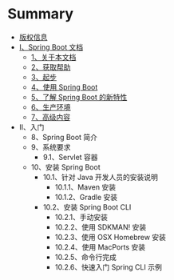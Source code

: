 # Summary

- [版权信息](pages/boot-documentation.md)
- [I、Spring Boot 文档](pages/boot-documentation.md#boot-documentation)
    - [1、关于本文档](pages/boot-documentation.md#boot-documentation-about)
    - [2、获取帮助](pages/boot-documentation.md#boot-documentation-getting-help)
    - [3、起步](pages/boot-documentation.md#boot-documentation-first-steps)
    - [4、使用 Spring Boot](pages/boot-documentation.md#_working_with_spring_boot)
    - [5、了解 Spring Boot 的新特性](pages/boot-documentation.md#_learning_about_spring_boot_features)
    - [6、生产环境](pages/boot-documentation.md#_moving_to_production)
    - [7、高级内容](pages/boot-documentation.md#_advanced_topics)
- II、入门
    - 8、Spring Boot 简介
    - 9、系统要求
        - 9.1、Servlet 容器
    - 10、安装 Spring Boot
        - 10.1、针对 Java 开发人员的安装说明
            - 10.1.1、Maven 安装
            - 10.1.2、Gradle 安装
        - 10.2、安装 Spring Boot CLI
            - 10.2.1、手动安装
            - 10.2.2、使用 SDKMAN! 安装
            - 10.2.3、使用 OSX Homebrew 安装
            - 10.2.4、使用 MacPorts 安装
            - 10.2.5、命令行完成
            - 10.2.6、快速入门 Spring CLI 示例
